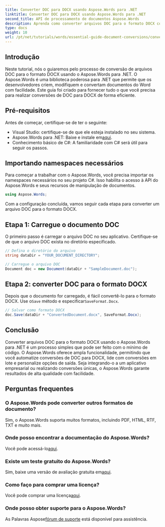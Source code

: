 ```yaml
---
title: Converter DOC para DOCX usando Aspose.Words para .NET
linktitle: Converter DOC para DOCX usando Aspose.Words para .NET
second_title: API de processamento de documentos Aspose.Words
description: Aprenda como converter arquivos DOC para o formato DOCX com Aspose.Words para .NET. Nosso guia passo a passo abrange pré-requisitos, exemplos de código e opções avançadas.
type: docs
weight: 10
url: /pt/net/tutorials/words/essential-guide-document-conversions/convert-doc-to-docx/
---
```

## Introdução

Neste tutorial, nós o guiaremos pelo processo de conversão de arquivos DOC para o formato DOCX usando o Aspose.Words para .NET. O Aspose.Words é uma biblioteca poderosa para .NET que permite que os desenvolvedores criem, modifiquem e convertam documentos do Word com facilidade. Este guia foi criado para fornecer tudo o que você precisa para realizar conversões de DOC para DOCX de forma eficiente.

## Pré-requisitos

Antes de começar, certifique-se de ter o seguinte:
- Visual Studio: certifique-se de que ele esteja instalado no seu sistema.
-  Aspose.Words para .NET: Baixe e instale em[aqui](https://releases.aspose.com/words/net/).
- Conhecimento básico de C#: A familiaridade com C# será útil para seguir os passos.

## Importando namespaces necessários

Para começar a trabalhar com o Aspose.Words, você precisa importar os namespaces necessários no seu projeto C#. Isso habilita o acesso à API do Aspose.Words e seus recursos de manipulação de documentos.

```csharp
using Aspose.Words;
```

Com a configuração concluída, vamos seguir cada etapa para converter um arquivo DOC para o formato DOCX.

## Etapa 1: Carregue o documento DOC

O primeiro passo é carregar o arquivo DOC no seu aplicativo. Certifique-se de que o arquivo DOC exista no diretório especificado.

```csharp
// Defina o diretório do arquivo
string dataDir = "YOUR_DOCUMENT_DIRECTORY";

// Carregue o arquivo DOC
Document doc = new Document(dataDir + "SampleDocument.doc");
```

## Etapa 2: converter DOC para o formato DOCX

 Depois que o documento for carregado, é fácil convertê-lo para o formato DOCX. Use o`Save` método e especificar`SaveFormat.Docx`.

```csharp
// Salvar como formato DOCX
doc.Save(dataDir + "ConvertedDocument.docx", SaveFormat.Docx);
```

## Conclusão

Converter arquivos DOC para o formato DOCX usando o Aspose.Words para .NET é um processo simples que pode ser feito com o mínimo de código. O Aspose.Words oferece ampla funcionalidade, permitindo que você automatize conversões de DOC para DOCX, lide com conversões em lote e personalize opções de saída. Seja integrando-o a um aplicativo empresarial ou realizando conversões únicas, o Aspose.Words garante resultados de alta qualidade com facilidade.

## Perguntas frequentes

### O Aspose.Words pode converter outros formatos de documento?
Sim, o Aspose.Words suporta muitos formatos, incluindo PDF, HTML, RTF, TXT e muito mais.

### Onde posso encontrar a documentação do Aspose.Words?
 Você pode acessá-lo[aqui](https://reference.aspose.com/words/net/).

### Existe um teste gratuito do Aspose.Words?
 Sim, baixe uma versão de avaliação gratuita em[aqui](https://releases.aspose.com/).

### Como faço para comprar uma licença?
 Você pode comprar uma licença[aqui](https://purchase.conholdate.com/buy).

### Onde posso obter suporte para o Aspose.Words?
 As Palavras Aspose[fórum de suporte](https://forum.aspose.com/c/words/8) está disponível para assistência.


